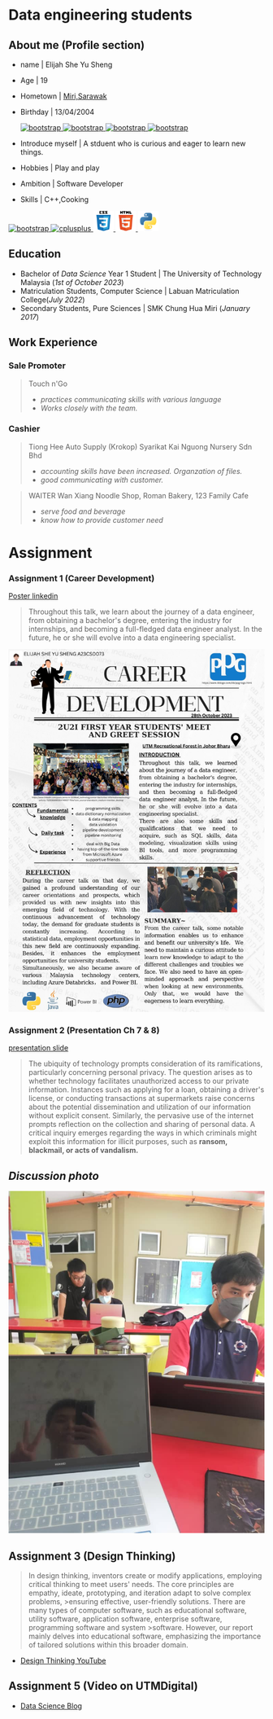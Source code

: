 # Data engineering students

## About me (Profile section)
- name | Elijah She Yu Sheng
- Age | 19
- Hometown | [Miri,Sarawak](https://maps.app.goo.gl/NJ4rPcbrBez1TKh2A)
- Birthday | 13/04/2004
  <p align="left"> <a href="https://s.yimg.com/ny/api/res/1.2/0M7SFDLsMZqKAxIgBnLGvQ--/YXBwaWQ9aGlnaGxhbmRlcjt3PTYwMDtoPTc2OQ--/https://media.zenfs.com/zh_hant_tw/News/bcc/2e002690ee_hmz_20140808_1306.jpg"> <img src="https://s.yimg.com/ny/api/res/1.2/0M7SFDLsMZqKAxIgBnLGvQ--/YXBwaWQ9aGlnaGxhbmRlcjt3PTYwMDtoPTc2OQ--/https://media.zenfs.com/zh_hant_tw/News/bcc/2e002690ee_hmz_20140808_1306.jpg" alt="bootstrap" width="40" height="40"/>   </a> <a href="https://img.tukuppt.com/ad_preview/00/40/41/VQuXZu8Opv.jpg!/both/260x260"> <img src="https://img.tukuppt.com/ad_preview/00/40/41/VQuXZu8Opv.jpg!/both/260x260" alt="bootstrap" width="40" height="40"/> </a><a href="https://knowledgeone.ca/wp-content/uploads/2020/08/kids-learning.jpg"> <img src="https://knowledgeone.ca/wp-content/uploads/2020/08/kids-learning.jpg" alt="bootstrap" width="40" height="40"/> </a></a><a href="https://elearningindustry.com/wp-content/uploads/2017/03/6-elearning-strategies-to-develop-deeper-learning-skills-e1489405475782.jpeg"> <img src="https://elearningindustry.com/wp-content/uploads/2017/03/6-elearning-strategies-to-develop-deeper-learning-skills-e1489405475782.jpeg" alt="bootstrap" width="40" height="40"/></a>
  </p>
  
- Introduce myself | A stduent who is curious and eager to learn new things.
- Hobbies | Play and play 
- Ambition | Software Developer
- Skills | C++,Cooking
<p align="left"> <a href="https://insanelygoodrecipes.com/wp-content/uploads/2021/01/Asian-Orange-Chicken-with-Green-Onions.png" target="_blank" rel="noreferrer"> <img src="https://img.freepik.com/free-vector/sticker-design-with-chef-girl-cooking-food-cartoon-character_1308-64629.jpg?size=626&ext=jpg&ga=GA1.1.1546980028.1702080000&semt=ais" alt="bootstrap" width="40" height="40"/> </a> <a href="(https://maps.app.goo.gl/NJ4rPcbrBez1TKh2A" rel="noreferrer"> <img src="https://rb.gy/giif9m" alt="cplusplus" width="40" height="40"/> </a> <a href="https://www.w3schools.com/css/" target="_blank" rel="noreferrer"> <img src="https://raw.githubusercontent.com/devicons/devicon/master/icons/css3/css3-original-wordmark.svg" alt="css3" width="40" height="40"/> </a> <a href="https://www.w3.org/html/" target="_blank" rel="noreferrer"> <img src="https://raw.githubusercontent.com/devicons/devicon/master/icons/html5/html5-original-wordmark.svg" alt="html5" width="40" height="40"/> </a> <a href="https://www.python.org" target="_blank" rel="noreferrer"> <img src="https://raw.githubusercontent.com/devicons/devicon/master/icons/python/python-original.svg" alt="python" width="40" height="40"/> </a> </p>

## **Education**
- Bachelor of _Data Science_ Year 1 Student  | The University of Technology Malaysia (_1st of October 2023_)								       		
- Matriculation Students, Computer Science	| Labuan Matriculation College(_July 2022_)	 	 			        		
- Secondary Students, Pure Sciences | SMK Chung Hua Miri (_January 2017_)

## **Work Experience**
### Sale Promoter 
>  Touch n'Go
> - _practices communicating skills with various language_
> - _Works closely with the team._

### **Cashier**
> Tiong Hee Auto Supply (Krokop)
> Syarikat Kai Nguong Nursery Sdn Bhd
> - _accounting skills have been increased. Organzation of files._
> - _good communicating with customer._

> WAITER
> Wan Xiang Noodle Shop, Roman Bakery, 123 Family Cafe
> - _serve food and beverage_
> - _know how to provide customer need_



# **Assignment**
### Assignment 1 (Career Development)

[Poster linkedin](https://www.linkedin.com/posts/esys-sheng-34a008299_throughout-this-talk-we-learn-about-the-activity-7126741162597478400-LE9Q?utm_source=share&utm_medium=member_desktop)

> Throughout this talk, we learn about the journey of a data engineer, from obtaining a bachelor's degree, entering the industry for internships, and becoming a full-fledged data engineer analyst. In the future, he or she will evolve into a data engineering specialist.

![Career](assets/img/caeer.jpeg)

### Assignment 2 (Presentation Ch 7 & 8)
[presentation slide](https://drive.google.com/file/d/1xTrJZGQe1PjWYymB2eztPliefIQKypp_/view?usp=drive_link)
> The ubiquity of technology prompts consideration of its ramifications, particularly concerning personal privacy. The question arises as to whether technology facilitates unauthorized access to our private information. Instances such as applying for a loan, obtaining a driver's license, or conducting transactions at supermarkets raise concerns about the potential dissemination and utilization of our information without explicit consent. Similarly, the pervasive use of the internet prompts reflection on the collection and sharing of personal data. A critical inquiry emerges regarding the ways in which criminals might exploit this information for illicit purposes, such as **ransom, blackmail, or acts of vandalism.**
## *Discussion photo*
![discussion](assets/img/discussion.jpeg)


## Assignment 3 (Design Thinking)
>In design thinking, inventors create or modify applications, employing critical thinking to meet users' needs. The core principles are empathy, ideate, prototyping, and iteration adapt to solve complex problems, >ensuring effective, user-friendly solutions. There are many types of computer software, such as educational software, utility software, application software, enterprise software, programming software and system >software. However, our report mainly delves into educational software, emphasizing the importance of tailored solutions within this broader domain.

- [Design Thinking YouTube]([https://www.youtube.com/channel/UCa9gErQ9AE5jT2DZLjXBIdA](https://www.youtube.com/watch?v=AEObz1Dx_Mo))

## Assignment 5 (Video on UTMDigital)


- [Data Science Blog](https://medium.com/@shawhin)
